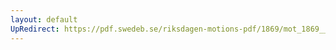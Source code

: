 ```yaml
---
layout: default
UpRedirect: https://pdf.swedeb.se/riksdagen-motions-pdf/1869/mot_1869__ak__00082/mot_1869__ak__00082_003.pdf
---
```

